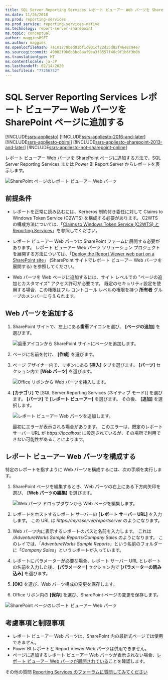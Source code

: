 ```yaml
---
title: SQL Server Reporting Services レポート ビューアー Web パーツを SharePoint ページに追加する | Microsoft Docs
ms.date: 11/26/2018
ms.prod: reporting-services
ms.prod_service: reporting-services-native
ms.technology: report-server-sharepoint
ms.topic: conceptual
author: maggiesMSFT
ms.author: maggies
ms.openlocfilehash: 7a101278bed81bf1c901cf22d25d82f46e8c94e7
ms.sourcegitcommit: 49082f9b6b3bc8aaf9ea3f8557f40c9f1b6f3b0b
ms.translationtype: HT
ms.contentlocale: ja-JP
ms.lasthandoff: 02/14/2020
ms.locfileid: "77256732"
---
```

# <a name="add-sql-server-reporting-services-report-viewer-web-part-to-a-sharepoint-page"></a>SQL Server Reporting Services レポート ビューアー Web パーツを SharePoint ページに追加する

[!INCLUDE[ssrs-appliesto](../../includes/ssrs-appliesto.md)] [!INCLUDE[ssrs-appliesto-2016-and-later](../../includes/ssrs-appliesto-2016-and-later.md)] [!INCLUDE[ssrs-appliesto-pbirsi](../../includes/ssrs-appliesto-pbirs.md)] [!INCLUDE[ssrs-appliesto-sharepoint-2013-and-later](../../includes/ssrs-appliesto-sharepoint-2013-and-later.md)] [!INCLUDE[ssrs-appliesto-not-sharepoint-online](../../includes/ssrs-appliesto-not-sharepoint-online.md)]

レポート ビューアー Web パーツを SharePoint ページに追加する方法で、SQL Server Reporting Services または Power BI Report Server からレポートを表示します。

![SharePoint ページのレポート ビューアー Web パーツ](media/sharepoint-report-viewer-web-part-on-page.png)

## <a name="prerequisites"></a>前提条件

* レポートを正常に読み込むには、Kerberos 制約付き委任に対して Claims to Windows Token Service (C2WTS) を構成する必要があります。 C2WTS の構成方法については、「[Claims to Windows Token Service (C2WTS) と Reporting Services](../install-windows/claims-to-windows-token-service-c2wts-and-reporting-services.md)」を参照してください。

* レポート ビューアー Web パーツは SharePoint ファームに展開する必要があります。 レポート ビューアー Web パーツ ソリューション プロジェクトを展開する方法については、「[Deploy the Report Viewer web part on a SharePoint site](deploy-report-viewer-web-part.md)」 (SharePoint サイトでレポート ビューアー Web パーツを展開する) を参照してください。

* Web パーツを Web ページに追加するには、サイト レベルでの "ページの追加とカスタマイズ" アクセス許可が必要です。 既定のセキュリティ設定を使用する場合、この権限はフル コントロール レベルの権限を持つ **所有者** グループのメンバーに与えられます。

## <a name="add-web-part"></a>Web パーツを追加する

1. SharePoint サイトで、左上にある**歯車**アイコンを選び、 **[ページの追加]** を選びます。

    ![歯車アイコンから SharePoint サイトにページを追加します。](media/sharepoint-add-a-page.png)

2. ページに名前を付け、 **[作成]** を選びます。

3. ページ デザイナー内で、リボンにある **[挿入]** タブを選びます。 **[パーツ]** セクション内で **[Web パーツ]** を選びます。

    ![Office リボンから Web パーツを挿入します。](media/sharepoint-insert-web-part.png)

4. **[カテゴリ] で** [SQL Server Reporting Services (ネイティブ モード)] を選びます。 **[パーツ]** で **[レポート ビューアー]** を選びます。 その後、 **[追加]** を選択します。

    ![レポート ビューアー Web パーツを追加します。](media/sharepoint-report-viewer-web-part.png)

    最初にエラーが表示される場合があります。 このエラーは、既定のレポート サーバー URL が *https://localhost* に設定されているが、その場所で利用できない可能性があることによります。

## <a name="configure-the-report-viewer-web-part"></a>レポート ビューアー Web パーツを構成する

特定のレポートを指すように Web パーツを構成するには、次の手順を実行します。

1. SharePoint ページを編集するとき、Web パーツの右上にある下方向矢印を選び、 **[Web パーツの編集]** を選びます。

    ![Web パーツ ドロップダウンから Web ページを編集します。](media/sharepoint-edit-web-part.png)

2. レポートをホストするレポート サーバーの **[レポート サーバー URL]** を入力します。 この URL は *https://myrsserver/reportserver* のようになります。

3. Web パーツ内に表示するレポートのパスと名前を入力します。 これは */AdventureWorks Sample Reports/Company Sales* のようになります。 このレイでは、「*AdventureWorks Sample Reports*」という名前のフォルダーに「*Company Sales*」というレポートが入っています。

4. レポートにパラメーターが必要な場合、レポート サーバー URL とレポートの名前を入力した後、 **[パラメーター]** セクション内で **[パラメーターの読み込み]** を選びます。

5. **[OK]** を選び、Web パーツ構成の変更を保存します。

6. Office リボン内の **[保存]** を選び、SharePoint ページの変更を保存します。

![SharePoint ページのレポート ビューアー Web パーツ](media/sharepoint-report-viewer-web-part-on-page.png)

## <a name="considerations-and-limitations"></a>考慮事項と制限事項

* レポート ビューアー Web パーツは、SharePoint 内の最新式ページでは使用できません。
* Power BI レポートと Report Viewer Web パーツは併用できません。
* ページに追加するレポート ビューアー Web パーツが表示されない場合、[レポート ビューアー Web パーツが展開されている](deploy-report-viewer-web-part.md)ことを確認します。

その他の質問 [Reporting Services のフォーラムに質問してみてください](https://go.microsoft.com/fwlink/?LinkId=620231)
